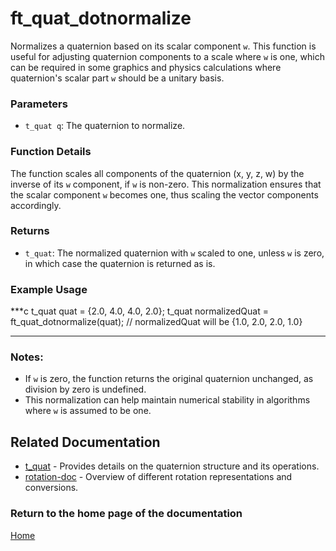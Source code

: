 # ft_quat_dotnormalize
Normalizes a quaternion based on its scalar component `w`. This function is useful for adjusting quaternion components to a scale where `w` is one, which can be required in some graphics and physics calculations where quaternion's scalar part `w` should be a unitary basis.

### Parameters
- `t_quat q`: The quaternion to normalize.

### Function Details
The function scales all components of the quaternion (x, y, z, w) by the inverse of its `w` component, if `w` is non-zero. This normalization ensures that the scalar component `w` becomes one, thus scaling the vector components accordingly.

### Returns
- `t_quat`: The normalized quaternion with `w` scaled to one, unless `w` is zero, in which case the quaternion is returned as is.

### Example Usage
***c
t_quat quat = {2.0, 4.0, 4.0, 2.0};
t_quat normalizedQuat = ft_quat_dotnormalize(quat);
// normalizedQuat will be {1.0, 2.0, 2.0, 1.0}
***

### Notes:
- If `w` is zero, the function returns the original quaternion unchanged, as division by zero is undefined.
- This normalization can help maintain numerical stability in algorithms where `w` is assumed to be one.

## Related Documentation
- [t_quat](./t_quat.md) - Provides details on the quaternion structure and its operations.
- [rotation-doc](../rotation-doc.md) - Overview of different rotation representations and conversions.

### Return to the home page of the documentation
[Home](../../home.md)
